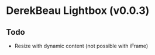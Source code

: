 DerekBeau Lightbox (v0.0.3)
================================

Todo
----------
* Resize with dynamic content (not possible with iFrame)